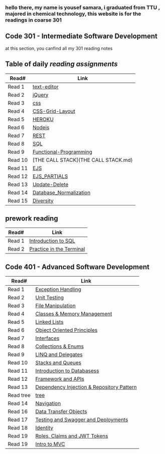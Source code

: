 ### hello there, my name is yousef samara, i graduated from TTU , majored in chemical technology, this website is for the readings in coarse 301

## Code 301 - Intermediate Software Development

at this section, you canfind all my 301 reading notes

## Table of daily *reading assignments*

**Read#**  |  **Link** |
-----------|-----------
Read 1 | [text-editor](text-editor.md) |
Read 2 | [jQuery](jQuery.md) |
Read 3 | [css](css.md) |
Read 4 | [CSS-Grid-Layout](CSS-Grid-Layout.md) |
Read 5 | [HEROKU](HEROKU.md) |
Read 6 | [Nodejs](Nodejs.md) |
Read 7 | [REST](REST.md) |
Read 8 | [SQL](SQL.md) |
Read 9 | [Functional-Programming](Functional-Programming.md) |
Read 10 | [THE CALL STACK](THE CALL STACK.md) |
Read 11 | [EJS](EJS.md) |
Read 12 | [EJS_PARTIALS](EJS_PARTIALS.md) |
Read 13 | [Update-Delete](Update-Delete.md) |
Read 14 | [Database_Normalization](Database_Normalization.md) |
Read 15 | [Diversity](Diversity.md) |

## prework reading

**Read#**  |  **Link** |
-----------|-----------
Read 1 | [Introduction to SQL](Introduction_to_SQL.md) |
Read 2 | [Practice in the Terminal](Practice_in_the_Terminal.md) |

## Code 401 - Advanced Software Development

**Read#**  |  **Link** |
-----------|-----------
Read 1 | [Exception Handling](Exception_Handling.md) |
Read 2 | [Unit Testing](Unit_Testing.md) |
Read 3 | [File Manipulation](File_Manipulation.md) |
Read 4 | [Classes & Memory Management](Classes&Memory_Management.md) |
Read 5 | [Linked Lists](Linked_Lists.md) |
Read 6 | [Object Oriented Principles](ObjectOrientedPrinciples.md) |
Read 7 | [Interfaces](Interfaces.md) |
Read 8 | [Collections & Enums](Collections&Enums.md) |
Read 9 | [LINQ and Delegates](LINQ-and-Delegates.md) |
Read 10 | [Stacks and Queues](Stacks-and-Queues.md)  |
Read 11 | [Introduction to Databasess](Introduction-to-Databases.md) |
Read 12 | [Framework and APIs](Framework-and-APIs.md) |
Read 13 | [Dependency Injection & Repository Pattern](Dependency-InjectionandRepository-Pattern.md) |
Read tree | [tree](tree.md) |
Read 14 | [Navigation](Navigation.md) |
Read 16 | [Data Transfer Objects](Data-Transfer-Objects.md) |
Read 17 | [Testing and Swagger and Deployments](Testing-and-Swagger-and=Deployments.md) |
Read 18 | [Identity](Identity.md) |
Read 19 | [Roles, Claims and JWT Tokens](Roles-Claims&JWT-Tokens.md) |
Read 19 | [Intro to MVC](/MVC.md) |
